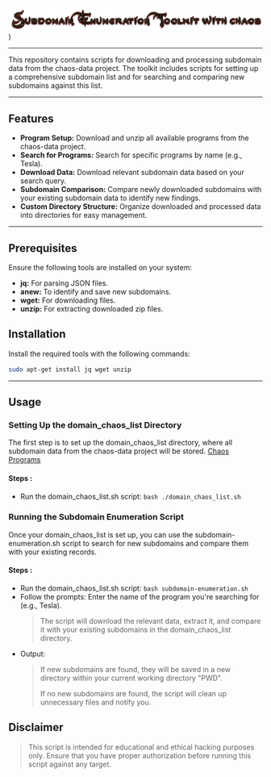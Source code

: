 ![/Banner.png](https://github.com/TNRooT/Subdomain-Enumeration-Toolkit-with-chaos/blob/master/Banner.png))

***
This repository contains scripts for downloading and processing subdomain data from the chaos-data project. The toolkit includes scripts for setting up a comprehensive subdomain list and for searching and comparing new subdomains against this list.
***
## Features

- **Program Setup:** Download and unzip all available programs from the chaos-data project.
- **Search for Programs:** Search for specific programs by name (e.g., Tesla).
- **Download Data:** Download relevant subdomain data based on your search query.
- **Subdomain Comparison:** Compare newly downloaded subdomains with your existing subdomain data to identify new findings.
- **Custom Directory Structure:** Organize downloaded and processed data into directories for easy management.
***
## Prerequisites

Ensure the following tools are installed on your system:

- **jq:** For parsing JSON files.
- **anew:** To identify and save new subdomains.
- **wget:** For downloading files.
- **unzip:** For extracting downloaded zip files.

## Installation

Install the required tools with the following commands:

```bash
sudo apt-get install jq wget unzip
```
***
## Usage

### Setting Up the domain_chaos_list Directory
The first step is to set up the domain_chaos_list directory, where all subdomain data from the chaos-data project will be stored.
[Chaos Programs](https://chaos.projectdiscovery.io/#/)
#### Steps : 
- Run the domain_chaos_list.sh script:
  ```bash ./domain_chaos_list.sh ```
  
### Running the Subdomain Enumeration Script
Once your domain_chaos_list is set up, you can use the subdomain-enumeration.sh script to search for new subdomains and compare them with your existing records.
#### Steps : 
- Run the domain_chaos_list.sh script:
  ```bash subdomain-enumeration.sh ```
- Follow the prompts:
  Enter the name of the program you're searching for (e.g., Tesla).
  > The script will download the relevant data, extract it, and compare it with your existing subdomains in the domain_chaos_list directory.
- Output:
  > If new subdomains are found, they will be saved in a new directory within your current working directory "PWD".
  >
  > If no new subdomains are found, the script will clean up unnecessary files and notify you.

## Disclaimer
>This script is intended for educational and ethical hacking purposes only. Ensure that you have proper authorization before running this script against any target.
